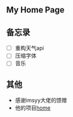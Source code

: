 ## My Home Page

## 备忘录

- [ ] 重构天气api
- [ ] 压缩字体
- [ ] 音乐

## 其他

- 感谢imsyy大佬的馈赠
- 他的项目[home](https://github.com/imsyy/home)